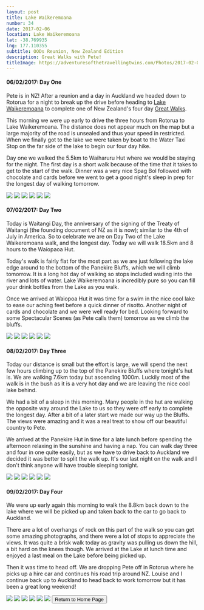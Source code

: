 ```yaml
---
layout: post
title: Lake Waikeremoana
number: 34
date: 2017-02-06
location: Lake Waikeremoana
lat: -38.769935
lng: 177.110355
subtitle: OODs Reunion, New Zealand Edition
description: Great Walks with Pete!
titleImage: https://adventuresofthetravellingtwins.com/Photos/2017-02-06-Waikeremoana/cover-min.JPG
---
```


<h4>06/02/2017: Day One</h4>

Pete is in NZ! After a reunion and a day in Auckland we headed down to Rotorua for a night to break up the drive before heading to <a target="_blank" href="https://www.doc.govt.nz/parks-and-recreation/places-to-go/east-coast/places/te-urewera/things-to-do/tracks/lake-waikaremoana-great-walk/">Lake Waikeremoana</a> to complete one of New Zealand's four day <a target="_blank" href="https://www.doc.govt.nz/great-walks">Great Walks</a>. 

This morning we were up early to drive the three hours from Rotorua to Lake Waikeremoana. The distance does not appear much on the map but a large majority of the road is unsealed and thus your speed in restricted. When we finally got to the lake we were taken by boat to the Water Taxi Stop on the far side of the lake to begin our four day hike.

Day one we walked the 5.5km to Waiharuru Hut where we would be staying for the night. The first day is a short walk because of the time that it takes to get to the start of the walk. Dinner was a very nice Spag Bol followed with chocolate and cards before we went to get a good night's sleep in prep for the longest day of walking tomorrow. 

<img src="https://adventuresofthetravellingtwins.com/Photos/2017-02-06-Waikeremoana/day11-min.JPG" class="image1">
<img src="https://adventuresofthetravellingtwins.com/Photos/2017-02-06-Waikeremoana/day12-min.JPG" class="image1">
<img src="https://adventuresofthetravellingtwins.com/Photos/2017-02-06-Waikeremoana/day13-min.JPG" class="image1">
<img src="https://adventuresofthetravellingtwins.com/Photos/2017-02-06-Waikeremoana/day14-min.JPG" class="image1">
<img src="https://adventuresofthetravellingtwins.com/Photos/2017-02-06-Waikeremoana/day15-min.JPG" class="image1">
<img src="https://adventuresofthetravellingtwins.com/Photos/2017-02-06-Waikeremoana/day16-min.JPG" class="image1">

<h4>07/02/2017: Day Two</h4>

Today is Waitangi Day, the anniversary of the signing of the Treaty of Waitangi (the founding document of NZ as it is now); similar to the 4th of July in America. So to celebrate we are on Day Two of the Lake Waikeremoana walk, and the longest day. Today we will walk 18.5km and 8 hours to the Waiopaoa Hut. 

Today's walk is fairly flat for the most part as we are just following the lake edge around to the bottom of the Panekire Bluffs, which we will climb tomorrow. It is a long hot day of walking so stops included wading into the river and lots of water. Lake Waikeremoana is incredibly pure so you can fill your drink bottles from the Lake as you walk. 

Once we arrived at Waiopoa Hut it was time for a swim in the nice cool lake to ease our aching feet before a quick dinner of risotto. Another night of cards and chocolate and we were well ready for bed. Looking forward to some Spectacular Scenes (as Pete calls them) tomorrow as we climb the bluffs.

<img src="https://adventuresofthetravellingtwins.com/Photos/2017-02-06-Waikeremoana/day21-min.JPG" class="image1">
<img src="https://adventuresofthetravellingtwins.com/Photos/2017-02-06-Waikeremoana/day22-min.JPG" class="image1">
<img src="https://adventuresofthetravellingtwins.com/Photos/2017-02-06-Waikeremoana/day23-min.JPG" class="image1">
<img src="https://adventuresofthetravellingtwins.com/Photos/2017-02-06-Waikeremoana/day24-min.JPG" class="image1">
<img src="https://adventuresofthetravellingtwins.com/Photos/2017-02-06-Waikeremoana/day25-min.JPG" class="image1">
<img src="https://adventuresofthetravellingtwins.com/Photos/2017-02-06-Waikeremoana/day26-min.JPG" class="image1">

<h4>08/02/2017: Day Three</h4>

Today our distance is small but the effort is large, we will spend the next few hours climbing up to the top of the Panekire Bluffs where tonight's hut is. We are walking 7.6km today but ascending 1000m. Luckily most of the walk is in the bush as it is a very hot day and we are leaving the nice cool lake behind.

We had a bit of a sleep in this morning. Many people in the hut are walking the opposite way around the Lake to us so they were off early to complete the longest day. After a bit of a later start we made our way up the Bluffs. The views were amazing and it was a real treat to show off our beautiful country to Pete. 

We arrived at the Panekire Hut in time for a late lunch before spending the afternoon relaxing in the sunshine and having a nap. You can walk day three and four in one quite easily, but as we have to drive back to Auckland we decided it was better to split the walk up. It's our last night on the walk and I don't think anyone will have trouble sleeping tonight. 

<img src="https://adventuresofthetravellingtwins.com/Photos/2017-02-06-Waikeremoana/day31-min.JPG" class="image1">
<img src="https://adventuresofthetravellingtwins.com/Photos/2017-02-06-Waikeremoana/day32-min.JPG" class="image1">
<img src="https://adventuresofthetravellingtwins.com/Photos/2017-02-06-Waikeremoana/day33-min.JPG" class="image1">
<img src="https://adventuresofthetravellingtwins.com/Photos/2017-02-06-Waikeremoana/day34-min.JPG" class="image1">
<img src="https://adventuresofthetravellingtwins.com/Photos/2017-02-06-Waikeremoana/day35-min.JPG" class="image1">
<img src="https://adventuresofthetravellingtwins.com/Photos/2017-02-06-Waikeremoana/day36-min.JPG" class="image1">

<h4>09/02/2017: Day Four</h4>

We were up early again this morning to walk the 8.8km back down to the lake where we will be picked up and taken back to the car to go back to Auckland. 

There are a lot of overhangs of rock on this part of the walk so you can get some amazing photographs, and there were a lot of stops to appreciate the views. It was quite a brisk walk today as gravity was pulling us down the hill, a bit hard on the knees though. We arrived at the Lake at lunch time and enjoyed a last meal on the Lake before being picked up. 

Then it was time to head off. We are dropping Pete off in Rotorua where he picks up a hire car and continues his road trip around NZ. Louise and I continue back up to Auckland to head back to work tomorrow but it has been a great long weekend!

<img src="https://adventuresofthetravellingtwins.com/Photos/2017-02-06-Waikeremoana/day41-min.JPG" class="image1">
<img src="https://adventuresofthetravellingtwins.com/Photos/2017-02-06-Waikeremoana/day42-min.JPG" class="image1">
<img src="https://adventuresofthetravellingtwins.com/Photos/2017-02-06-Waikeremoana/day43-min.JPG" class="image1">
<img src="https://adventuresofthetravellingtwins.com/Photos/2017-02-06-Waikeremoana/day44-min.JPG" class="image1">
<img src="https://adventuresofthetravellingtwins.com/Photos/2017-02-06-Waikeremoana/day45-min.JPG" class="image1">
<img src="https://adventuresofthetravellingtwins.com/Photos/2017-02-06-Waikeremoana/day46-min.JPG" class="image1">

<input type="button" value="Return to Home Page" onclick="self.close()">

